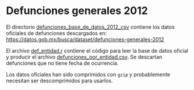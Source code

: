 # Defunciones generales 2012

El directorio
[defunciones_base_de_datos_2012_csv](defunciones_base_de_datos_2012_csv)
contiene los datos oficiales de defunciones descargados en:
https://datos.gob.mx/busca/dataset/defunciones-generales-2012

El archivo [def_entidad.r](def_entidad.r) contiene el código para leer la
base de datos oficial y producir el archivo
[defunciones_por_entidad.csv](defunciones_por_entidad.csv). Se descartan
defunciones que no tiene fecha de ocurrencia.

Los datos oficiales han sido comprimidos con `gzip` y probablemente
necesitan ser descomprimidos para usarlos.
